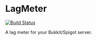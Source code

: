# LagMeter
[![Build Status](http://ci.danjesensky.com/job/LagMeter/badge/icon)](http://ci.danjesensky.com/job/LagMeter/)

A lag meter for your Bukkit/Spigot server.
